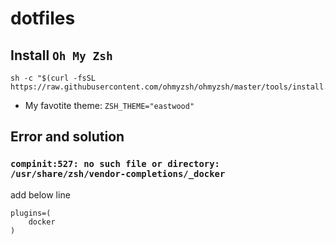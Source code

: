 # dotfiles

## Install `Oh My Zsh`

```
sh -c "$(curl -fsSL https://raw.githubusercontent.com/ohmyzsh/ohmyzsh/master/tools/install.sh)"
```
- My favotite theme: `ZSH_THEME="eastwood"`

## Error and solution
### `compinit:527: no such file or directory: /usr/share/zsh/vendor-completions/_docker`
add below line
```
plugins=(
    docker
)
```
